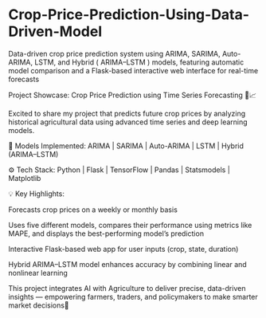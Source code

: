 # Crop-Price-Prediction-Using-Data-Driven-Model
Data-driven crop price prediction system using ARIMA, SARIMA, Auto-ARIMA, LSTM, and Hybrid ( ARIMA–LSTM ) models, featuring automatic model comparison and a Flask-based interactive web interface for real-time forecasts

Project Showcase: Crop Price Prediction using Time Series Forecasting 🌾📈

Excited to share my project that predicts future crop prices by analyzing historical agricultural data using advanced time series and deep learning models.

🧠 Models Implemented:
ARIMA | SARIMA | Auto-ARIMA | LSTM | Hybrid (ARIMA–LSTM)

⚙️ Tech Stack:
Python | Flask | TensorFlow | Pandas | Statsmodels | Matplotlib

💡 Key Highlights:

Forecasts crop prices on a weekly or monthly basis

Uses five different models, compares their performance using metrics like MAPE, and displays the best-performing model’s prediction

Interactive Flask-based web app for user inputs (crop, state, duration)

Hybrid ARIMA–LSTM model enhances accuracy by combining linear and nonlinear learning

This project integrates AI with Agriculture to deliver precise, data-driven insights — empowering farmers, traders, and policymakers to make smarter market decisions🌱
